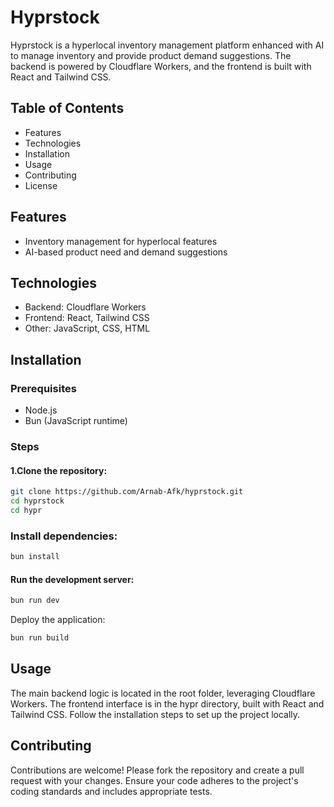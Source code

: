 # Hyprstock
Hyprstock is a hyperlocal inventory management platform enhanced with AI to manage inventory and provide product demand suggestions. The backend is powered by Cloudflare Workers, and the frontend is built with React and Tailwind CSS.

## Table of Contents
- Features
- Technologies
- Installation
- Usage
- Contributing
- License

## Features
- Inventory management for hyperlocal features
- AI-based product need and demand suggestions

## Technologies
- Backend: Cloudflare Workers
- Frontend: React, Tailwind CSS
- Other: JavaScript, CSS, HTML

## Installation
### Prerequisites
- Node.js
- Bun (JavaScript runtime)

### Steps
#### 1.Clone the repository:
```bash
git clone https://github.com/Arnab-Afk/hyprstock.git
cd hyprstock
cd hypr
```

### Install dependencies:
```bash
bun install
```
#### Run the development server:
```bash
bun run dev
```
Deploy the application:
```bash
bun run build
```

## Usage
The main backend logic is located in the root folder, leveraging Cloudflare Workers. The frontend interface is in the hypr directory, built with React and Tailwind CSS. Follow the installation steps to set up the project locally.

## Contributing
Contributions are welcome! Please fork the repository and create a pull request with your changes. Ensure your code adheres to the project's coding standards and includes appropriate tests.
